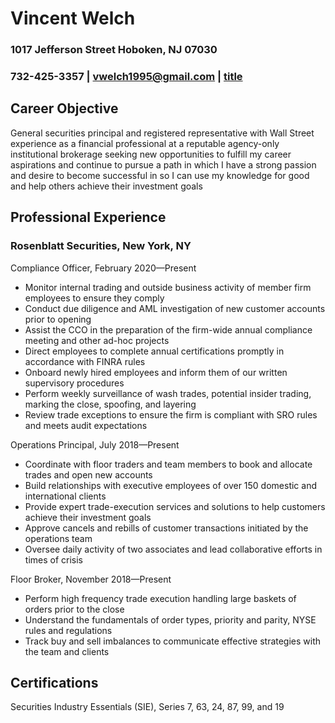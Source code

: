# Vincent Welch
### 1017 Jefferson Street Hoboken, NJ 07030
### 732-425-3357 | vwelch1995@gmail.com | [title](https://www.linkedin.com/in/vincent-welch)

## Career Objective

General securities principal and registered representative with Wall Street experience as a financial professional at a reputable agency-only institutional brokerage seeking new opportunities to fulfill my career aspirations and continue to pursue a path in which I have a strong passion and desire to become successful in so I can use my knowledge for good and help others achieve their investment goals

## Professional Experience
### Rosenblatt Securities, New York, NY

Compliance Officer, February 2020—Present
-	Monitor internal trading and outside business activity of member firm employees to ensure they comply
-	Conduct due diligence and AML investigation of new customer accounts prior to opening
-	Assist the CCO in the preparation of the firm-wide annual compliance meeting and other ad-hoc projects
-	Direct employees to complete annual certifications promptly in accordance with FINRA rules
-	Onboard newly hired employees and inform them of our written supervisory procedures
-	Perform weekly surveillance of wash trades, potential insider trading, marking the close, spoofing, and layering
-	Review trade exceptions to ensure the firm is compliant with SRO rules and meets audit expectations

Operations Principal, July 2018—Present	
-	Coordinate with floor traders and team members to book and allocate trades and open new accounts 
-	Build relationships with executive employees of over 150 domestic and international clients
-	Provide expert trade-execution services and solutions to help customers achieve their investment goals
-	Approve cancels and rebills of customer transactions initiated by the operations team
-	Oversee daily activity of two associates and lead collaborative efforts in times of crisis			

Floor Broker, November 2018—Present
-	Perform high frequency trade execution handling large baskets of orders prior to the close
-	Understand the fundamentals of order types, priority and parity, NYSE rules and regulations
-	Track buy and sell imbalances to communicate effective strategies with the team and clients

## Certifications
Securities Industry Essentials (SIE), Series 7, 63, 24, 87, 99, and 19
